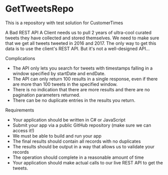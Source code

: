 # GetTweetsRepo
This is a repository with test solution for CustomerTimes

A Bad REST API
A Client needs us to pull 2 years of ultra-cool curated tweets they have collected and stored
themselves. We need to make sure that we get all tweets tweeted in 2016 and 2017.
The only way to get this data is to use the client's REST API. But it's not a well-designed API...

Complications 
- The API only lets you search for tweets with timestamps falling in a window specified by
startDate and endDate.
- The API can only return 100 results in a single response, even if there are more than 100
tweets in the specified window.
- There is no indication that there are more results and there are no pagination
parameters returned.
- There can be no duplicate entries in the results you return.

Requirements
- Your application should be written in C# or JavaScript
- Submit your app via a public GitHub repository (make sure we can access it!)
- We must be able to build and run your app
- The final results should contain all records with no duplicates
- The results should be output in a way that allows us to validate your records
- The operation should complete in a reasonable amount of time
- Your application should make actual calls to our live REST API to get the tweets.
